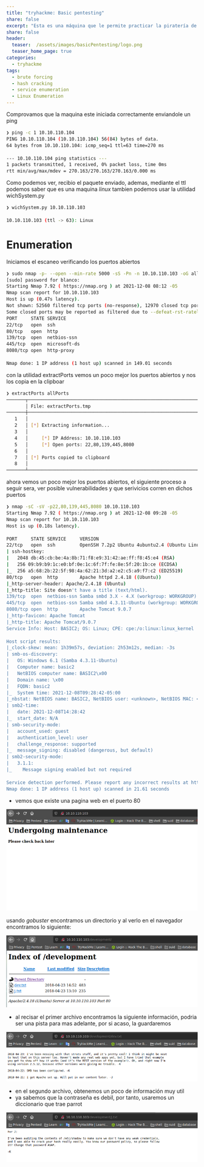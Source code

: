 ```yaml
---
title: "tryhackme: Basic pentesting"
share: false
excerpt: "Esta es una máquina que le permite practicar la piratería de aplicaciones web y la escalada de privilegios."
share: false
header:
  teaser:  /assets/images/basicPentesting/logo.png
  teaser_home_page: true
categories:
  - tryhackme
tags:
  - brute forcing 
  - hash cracking 
  - service enumeration
  - Linux Enumeration
---
```


Comprovamos que la maquina este iniciada correctamente enviandole un ping

```bash
❯ ping -c 1 10.10.110.104
PING 10.10.110.104 (10.10.110.104) 56(84) bytes of data.
64 bytes from 10.10.110.104: icmp_seq=1 ttl=63 time=270 ms

--- 10.10.110.104 ping statistics ---
1 packets transmitted, 1 received, 0% packet loss, time 0ms
rtt min/avg/max/mdev = 270.163/270.163/270.163/0.000 ms
```

Como podemos ver, recibio el paquete enviado, ademas, mediante el ttl podemos saber que es una maquina _linux_ tambien podemos usar 
la utilidad wichSystem.py

```bash
❯ wichSystem.py 10.10.110.103

10.10.110.103 (ttl -> 63): Linux
```

# Enumeration

Iniciamos el escaneo verificando los puertos abiertos

```bash
❯ sudo nmap -p- --open --min-rate 5000 -sS -Pn -n 10.10.110.103 -oG allPorts
[sudo] password for blanco: 
Starting Nmap 7.92 ( https://nmap.org ) at 2021-12-08 08:12 -05
Nmap scan report for 10.10.110.103
Host is up (0.47s latency).
Not shown: 52560 filtered tcp ports (no-response), 12970 closed tcp ports (reset)
Some closed ports may be reported as filtered due to --defeat-rst-ratelimit
PORT     STATE SERVICE
22/tcp   open  ssh
80/tcp   open  http
139/tcp  open  netbios-ssn
445/tcp  open  microsoft-ds
8080/tcp open  http-proxy

Nmap done: 1 IP address (1 host up) scanned in 149.01 seconds
```

con la utilidad extractPorts vemos un poco mejor los puertos abiertos y nos los copia en la clipboar

```bash
❯ extractPorts allPorts
───────┬───────────────────────────────────────────────────────────────────────────────────
       │ File: extractPorts.tmp
───────┼───────────────────────────────────────────────────────────────────────────────────
   1   │ 
   2   │ [*] Extracting information...
   3   │ 
   4   │     [*] IP Address: 10.10.110.103
   5   │     [*] Open ports: 22,80,139,445,8080
   6   │ 
   7   │ [*] Ports copied to clipboard
   8   │ 
───────┴───────────────────────────────────────────────────────────────────────────────────
```

ahora vemos un poco mejor los puertos abiertos, el siguiente proceso a seguir sera, ver posible vulnerabilidades y que serivicios
corren en dichos puertos

```bash
❯ nmap -sC -sV -p22,80,139,445,8080 10.10.110.103
Starting Nmap 7.92 ( https://nmap.org ) at 2021-12-08 09:28 -05
Nmap scan report for 10.10.110.103
Host is up (0.18s latency).

PORT     STATE SERVICE     VERSION
22/tcp   open  ssh         OpenSSH 7.2p2 Ubuntu 4ubuntu2.4 (Ubuntu Linux; protocol 2.0)
| ssh-hostkey: 
|   2048 db:45:cb:be:4a:8b:71:f8:e9:31:42:ae:ff:f8:45:e4 (RSA)
|   256 09:b9:b9:1c:e0:bf:0e:1c:6f:7f:fe:8e:5f:20:1b:ce (ECDSA)
|_  256 a5:68:2b:22:5f:98:4a:62:21:3d:a2:e2:c5:a9:f7:c2 (ED25519)
80/tcp   open  http        Apache httpd 2.4.18 ((Ubuntu))
|_http-server-header: Apache/2.4.18 (Ubuntu)
|_http-title: Site doesn't have a title (text/html).
139/tcp  open  netbios-ssn Samba smbd 3.X - 4.X (workgroup: WORKGROUP)
445/tcp  open  netbios-ssn Samba smbd 4.3.11-Ubuntu (workgroup: WORKGROUP)
8080/tcp open  http        Apache Tomcat 9.0.7
|_http-favicon: Apache Tomcat
|_http-title: Apache Tomcat/9.0.7
Service Info: Host: BASIC2; OS: Linux; CPE: cpe:/o:linux:linux_kernel

Host script results:
|_clock-skew: mean: 1h39m57s, deviation: 2h53m12s, median: -3s
| smb-os-discovery: 
|   OS: Windows 6.1 (Samba 4.3.11-Ubuntu)
|   Computer name: basic2
|   NetBIOS computer name: BASIC2\x00
|   Domain name: \x00
|   FQDN: basic2
|_  System time: 2021-12-08T09:28:42-05:00
|_nbstat: NetBIOS name: BASIC2, NetBIOS user: <unknown>, NetBIOS MAC: <unknown> (unknown)
| smb2-time: 
|   date: 2021-12-08T14:28:42
|_  start_date: N/A
| smb-security-mode: 
|   account_used: guest
|   authentication_level: user
|   challenge_response: supported
|_  message_signing: disabled (dangerous, but default)
| smb2-security-mode: 
|   3.1.1: 
|_    Message signing enabled but not required

Service detection performed. Please report any incorrect results at https://nmap.org/submit/ .
Nmap done: 1 IP address (1 host up) scanned in 21.61 seconds
```

- vemos que existe una pagina web en el puerto 80

![web site](/assets/images/basic/web.png)

usando _gobuster_ encontramos un directorio y al verlo en el navegador encontramos lo siguiente:

![development](/assets/images/basic/development.png)


- al recisar el primer archivo encontramos la siguiente información, podria ser una pista para mas adelante, por si acaso,
la guardaremos

![dev](/assets/images/basic/dev.png)

- en el segundo archivo, obtenemos un poco de información muy util  
- ya sabemos que la contraseña es debil, por tanto, usaremos un diccionario que trae parrot

![j](/assets/images/basic/j.png)


